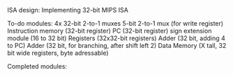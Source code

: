 ISA design:
Implementing 32-bit MIPS ISA

To-do modules:
4x 32-bit 2-to-1 muxes
5-bit 2-to-1 mux (for write register)
Instruction memory (32-bit register)
PC (32-bit register)
sign extension module (16 to 32 bit)
Registers (32x32-bit registers)
Adder (32 bit, adding 4 to PC)
Adder (32 bit, for branching, after shift left 2)
Data Memory (X tall, 32 bit wide registers, byte adressable)

Completed modules:





